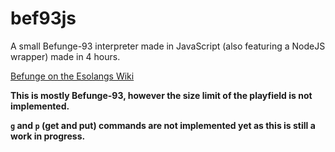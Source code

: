 # bef93js

A small Befunge-93 interpreter made in JavaScript (also featuring a NodeJS wrapper) made in 4 hours.

[Befunge on the Esolangs Wiki](https://esolangs.org/wiki/Befunge)

**This is mostly Befunge-93, however the size limit of the playfield is not implemented.**

**`g` and `p` (get and put) commands are not implemented yet as this is still a work in progress.**